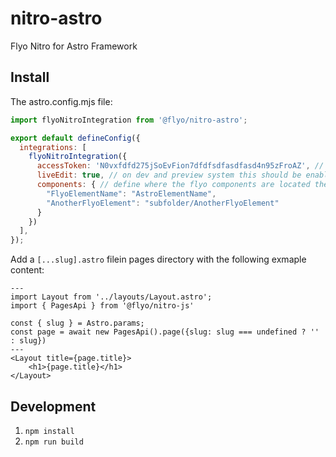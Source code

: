 # nitro-astro
Flyo Nitro for Astro Framework

## Install

The astro.config.mjs file:

```js
import flyoNitroIntegration from '@flyo/nitro-astro';

export default defineConfig({
  integrations: [
    flyoNitroIntegration({
      accessToken: 'N0vxfdfd275jSoEvFion7dfdfsdfasdfasd4n95zFroAZ', // switch between dev and prod token depending on the enviroment
      liveEdit: true, // on dev and preview system this should be enabled, as this allows to reload the application inside the flyo preview frame when things change
      components: { // define where the flyo components are located the suffix .astro is no required. Object key is the value from flyo, while object value is the component inside astro components folder
        "FlyoElementName": "AstroElementName",
        "AnotherFlyoElement": "subfolder/AnotherFlyoElement"
      }
    })
  ],
});
```

Add a `[...slug].astro` filein pages directory with the following exmaple content:

```astro
---
import Layout from '../layouts/Layout.astro';
import { PagesApi } from '@flyo/nitro-js'

const { slug } = Astro.params;
const page = await new PagesApi().page({slug: slug === undefined ? '' : slug})
---
<Layout title={page.title}>
	<h1>{page.title}</h1>
</Layout>

```

## Development

1. `npm install`
2. `npm run build`